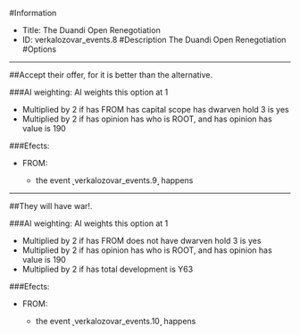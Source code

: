 #Information
 - Title: The Duandi Open Renegotiation
 - ID: verkalozovar_events.8
#Description
The Duandi Open Renegotiation
#Options

___
##Accept their offer, for it is better than the alternative.

###AI weighting:
AI weights this option at 1
 - Multiplied by 2 if has FROM has capital scope has dwarven hold 3 is yes
 - Multiplied by 2 if has opinion has who is ROOT, and has opinion has value is 190


###Efects:<ul><li>FROM:</li><ul><li>the event ˻verkalozovar_events.9˼ happens</li></ul></ul>

___
##They will have war!.

###AI weighting:
AI weights this option at 1
 - Multiplied by 2 if has FROM does not have dwarven hold 3 is yes
 - Multiplied by 2 if has opinion has who is ROOT, and has opinion has value is 190
 - Multiplied by 2 if has total development is Y63


###Efects:<ul><li>FROM:</li><ul><li>the event ˻verkalozovar_events.10˼ happens</li></ul></ul>
